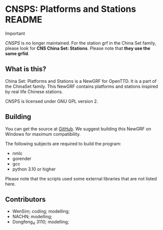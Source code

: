 # CNSPS: Platforms and Stations README

> [!IMPORTANT]
> _CNSPS_ is no longer maintained. For the station grf in the China Set family, please look for **CNS China Set: Stations**. Please note that **they use the same grfid**.

## What is this?
China Set: Platforms and Stations is a NewGRF for OpenTTD. It is a part of the ChinaSet family. This NewGRF contains platforms and stations inspired by real life Chinese stations.

CNSPS is licensed under GNU GPL version 2.

## Building
You can get the source at [GitHub](https://www.github.com/openttd-china-set/China-Set-Platforms-and-Stations). We suggest building this NewGRF on Windows for maximum compatibility.

The following subjects are required to build the program:

- nmlc
- gorender
- gcc
- python 3.10 or higher

Please note that the scripts used some external libraries that are not listed here.

## Contributors

- WenSim; coding; modelling;
- NACHN; modelling;
- Dongfeng<sub>4</sub>  3110; modelling;
